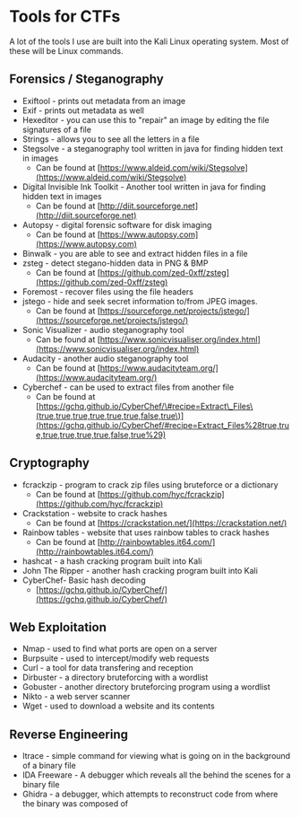 # Tools for CTFs

A lot of the tools I use are built into the Kali Linux operating system. Most of these will be Linux commands.

## Forensics / Steganography

* Exiftool - prints out metadata from an image 
* Exif - prints out metadata as well 
* Hexeditor - you can use this to "repair" an image by editing the file signatures of a file
* Strings -  allows you to see all the letters in a file
* Stegsolve - a steganography tool written in java for finding hidden text in images
  * Can be found at [https://www.aldeid.com/wiki/Stegsolve](https://www.aldeid.com/wiki/Stegsolve)
* Digital Invisible Ink Toolkit - Another tool written in java for finding hidden text in images
  * Can be found at [http://diit.sourceforge.net](http://diit.sourceforge.net)
* Autopsy - digital forensic software for disk imaging
  * Can be found at [https://www.autopsy.com](https://www.autopsy.com)
* Binwalk - you are able to see and extract hidden files in a file
* zsteg - detect stegano-hidden data in PNG & BMP
  * Can be found at [https://github.com/zed-0xff/zsteg](https://github.com/zed-0xff/zsteg)
* Foremost - recover files using the file headers
* jstego - hide and seek secret information to/from JPEG images.
  * Can be found at [https://sourceforge.net/projects/jstego/](https://sourceforge.net/projects/jstego/)
* Sonic Visualizer - audio steganography tool
  * Can be found at [https://www.sonicvisualiser.org/index.html](https://www.sonicvisualiser.org/index.html)
* Audacity - another audio steganography tool
  * Can be found at [https://www.audacityteam.org/](https://www.audacityteam.org/)
* Cyberchef - can be used to extract files from another file
  * Can be found at [https://gchq.github.io/CyberChef/\#recipe=Extract\_Files\(true,true,true,true,true,true,false,true\)](https://gchq.github.io/CyberChef/#recipe=Extract_Files%28true,true,true,true,true,true,false,true%29)

## Cryptography

* fcrackzip - program to crack zip files using bruteforce or a dictionary
  * Can be found at [https://github.com/hyc/fcrackzip](https://github.com/hyc/fcrackzip)
* Crackstation - website to crack hashes
  * Can be found at [https://crackstation.net/](https://crackstation.net/)
* Rainbow tables - website that uses rainbow tables to crack hashes
  * Can be found at [http://rainbowtables.it64.com/](http://rainbowtables.it64.com/)
* hashcat - a hash cracking program built into Kali
* John The Ripper - another hash cracking program built into Kali
* CyberChef- Basic hash decoding 
  * [https://gchq.github.io/CyberChef/](https://gchq.github.io/CyberChef/)

## Web Exploitation

* Nmap - used to find what ports are open on a server
* Burpsuite - used to intercept/modify web requests
* Curl - a tool for data transfering and reception
* Dirbuster - a directory bruteforcing with a wordlist
* Gobuster - another directory bruteforcing program using a wordlist
* Nikto - a web server scanner
* Wget - used to download a website and its contents

## Reverse Engineering

* ltrace - simple command for viewing what is going on in the background of a binary file
* IDA Freeware - A debugger which reveals all the behind the scenes for a binary file
* Ghidra - a debugger, which attempts to reconstruct code from where the binary was composed of

